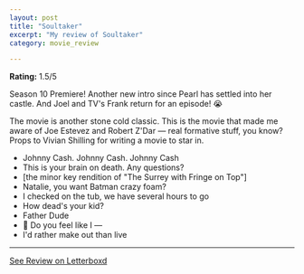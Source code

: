 ```yaml
---
layout: post
title: "Soultaker"
excerpt: "My review of Soultaker"
category: movie_review

---
```


**Rating:** 1.5/5

Season 10 Premiere! Another new intro since Pearl has settled into her castle. And Joel and TV's Frank return for an episode! 😭

The movie is another stone cold classic. This is the movie that made me aware of Joe Estevez and Robert Z'Dar — real formative stuff, you know? Props to Vivian Shilling for writing a movie to star in.

* Johnny Cash. Johnny Cash. Johnny Cash
* This is your brain on death. Any questions?
* [the minor key rendition of "The Surrey with Fringe on Top"]
* Natalie, you want Batman crazy foam?
* I checked on the tub, we have several hours to go
* How dead's your kid?
* Father Dude
* 🎵 Do you feel like I —
* I'd rather make out than live

<hr>

[See Review on Letterboxd](https://boxd.it/69Mujn)
